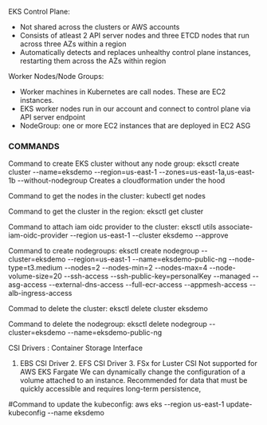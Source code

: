 EKS Control Plane:

- Not shared across the clusters or AWS accounts
- Consists of atleast 2 API server nodes and three ETCD nodes that run across three AZs within a region
- Automatically detects and replaces unhealthy control plane instances, restarting them across the AZs within region

Worker Nodes/Node Groups:

- Worker machines in Kubernetes are call nodes. These are EC2 instances.
- EKS worker nodes run in our account and connect to control plane via API server endpoint
- NodeGroup: one or more EC2 instances that are deployed in EC2 ASG

### COMMANDS

Command to create EKS cluster without any node group:
eksctl create cluster --name=eksdemo --region=us-east-1 --zones=us-east-1a,us-east-1b --without-nodegroup
Creates a cloudformation under the hood

Command to get the nodes in the cluster:
kubectl get nodes

Command to get the cluster in the region:
eksctl get cluster

Command to attach iam oidc provider to the cluster:
eksctl utils associate-iam-oidc-provider --region us-east-1 --cluster eksdemo --approve

Command to create nodegroups:
eksctl create nodegroup --cluster=eksdemo --region=us-east-1 --name=eksdemo-public-ng --node-type=t3.medium --nodes=2 --nodes-min=2 --nodes-max=4 --node-volume-size=20 --ssh-access --ssh-public-key=personalKey --managed --asg-access --external-dns-access --full-ecr-access --appmesh-access --alb-ingress-access

Commad to delete the cluster:
eksctl delete cluster eksdemo

Command to delete the nodegroup:
eksctl delete nodegroup --cluster=eksdemo --name=eksdemo-public-ng

CSI Drivers : Container Storage Interface

1. EBS CSI Driver 2. EFS CSI Driver 3. FSx for Luster CSI
   Not supported for AWS EKS Fargate
   We can dynamically change the configuration of a volume attached to an instance. Recommended for data that must be quickly accessible and requires long-term persistence,

#Command to update the kubeconfig:
aws eks --region us-east-1 update-kubeconfig --name eksdemo

